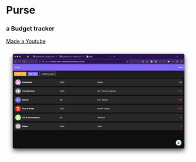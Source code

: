 # Purse

### a Budget tracker

[Made a Youtube](https://youtu.be/6Gh5BEcpNuI)

![Screenshot](./src/Assets/screenshot.png)
